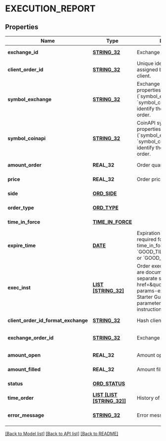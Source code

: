 # EXECUTION_REPORT

## Properties
Name | Type | Description | Notes
------------ | ------------- | ------------- | -------------
**exchange_id** | [**STRING_32**](STRING_32.md) | Exchange identifier. | [default to null]
**client_order_id** | [**STRING_32**](STRING_32.md) | Unique identifier for the order assigned by the &#x60;OEML API&#x60; client. | [default to null]
**symbol_exchange** | [**STRING_32**](STRING_32.md) | Exchange symbol. One of the properties (&#x60;symbol_exchange&#x60;, &#x60;symbol_coinapi&#x60;) is required to identify the market for the order. | [optional] [default to null]
**symbol_coinapi** | [**STRING_32**](STRING_32.md) | CoinAPI symbol. One of the properties (&#x60;symbol_exchange&#x60;, &#x60;symbol_coinapi&#x60;) is required to identify the market for the order. | [optional] [default to null]
**amount_order** | **REAL_32** | Order quantity. | [default to null]
**price** | **REAL_32** | Order price. | [default to null]
**side** | [**ORD_SIDE**](OrdSide.md) |  | [default to null]
**order_type** | [**ORD_TYPE**](OrdType.md) |  | [default to null]
**time_in_force** | [**TIME_IN_FORCE**](TimeInForce.md) |  | [default to null]
**expire_time** | [**DATE**](DATE.md) | Expiration time. Conditionaly required for orders with time_in_force &#x3D; &#x60;GOOD_TILL_TIME_EXCHANGE&#x60; or &#x60;GOOD_TILL_TIME_OEML&#x60;. | [optional] [default to null]
**exec_inst** | [**LIST [STRING_32]**](STRING_32.md) | Order execution instructions are documented in the separate section: &lt;a href&#x3D;\&quot;#oeml-order-params-exec\&quot;&gt;OEML / Starter Guide / Order parameters / Execution instructions&lt;/a&gt; | [optional] [default to null]
**client_order_id_format_exchange** | [**STRING_32**](STRING_32.md) | Hash client id | [default to null]
**exchange_order_id** | [**STRING_32**](STRING_32.md) | Exchange order id | [optional] [default to null]
**amount_open** | **REAL_32** | Amount open | [default to null]
**amount_filled** | **REAL_32** | Amount filled | [default to null]
**status** | [**ORD_STATUS**](OrdStatus.md) |  | [default to null]
**time_order** | [**LIST [LIST [STRING_32]]**](LIST.md) | History of order status changes | [default to null]
**error_message** | [**STRING_32**](STRING_32.md) | Error message | [optional] [default to null]

[[Back to Model list]](../README.md#documentation-for-models) [[Back to API list]](../README.md#documentation-for-api-endpoints) [[Back to README]](../README.md)


